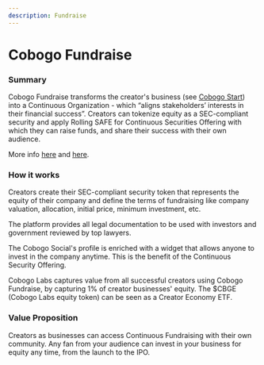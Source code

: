 ```yaml
---
description: Fundraise
---
```


# Cobogo Fundraise

### Summary

Cobogo Fundraise transforms the creator's business (see [Cobogo Start](cobogo-start.md)) into a Continuous Organization - which “aligns stakeholders’ interests in their financial success”. Creators can tokenize equity as a SEC-compliant security and apply Rolling SAFE for Continuous Securities Offering with which they can raise funds, and share their success with their own audience.

More info [here](https://github.com/C-ORG/whitepape) and [here](https://github.com/C-ORG/whitepape).

### How it works

Creators create their SEC-compliant security token that represents the equity of their company and define the terms of fundraising like company valuation, allocation, initial price, minimum investment, etc.

The platform provides all legal documentation to be used with investors and government reviewed by top lawyers.

The Cobogo Social's profile is enriched with a widget that allows anyone to invest in the company anytime. This is the benefit of the Continuous Security Offering.

Cobogo Labs captures value from all successful creators using Cobogo Fundraise, by capturing 1% of creator businesses' equity. The $CBGE (Cobogo Labs equity token) can be seen as a Creator Economy ETF.

### Value Proposition

Creators as businesses can access Continuous Fundraising with their own community. Any fan from your audience can invest in your business for equity any time, from the launch to the IPO.

